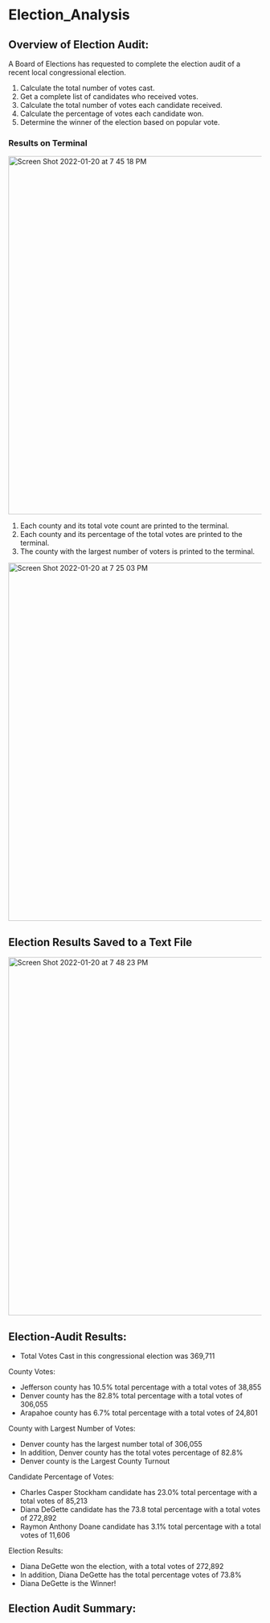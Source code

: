 # Election_Analysis

## Overview of Election Audit:
A Board of Elections has requested to complete the election audit of a recent local congressional election.

1. Calculate the total number of votes cast.
2. Get a complete list of candidates who received votes.
3. Calculate the total number of votes each candidate received.
4. Calculate the percentage of votes each candidate won.
5. Determine the winner of the election based on popular vote.

### Results on Terminal

<img width="712" alt="Screen Shot 2022-01-20 at 7 45 18 PM" src="https://user-images.githubusercontent.com/95304774/150445190-d7ce8625-3869-4eff-bed0-a28da715bedf.png">

1. Each county and its total vote count are printed to the terminal.
2. Each county and its percentage of the total votes are printed to the terminal.
2. The county with the largest number of voters is printed to the terminal.

<img width="712" alt="Screen Shot 2022-01-20 at 7 25 03 PM" src="https://user-images.githubusercontent.com/95304774/150443358-f7aadf84-087b-40ba-853b-8193e73f83a1.png">

## Election Results Saved to a Text File 

<img width="712" alt="Screen Shot 2022-01-20 at 7 48 23 PM" src="https://user-images.githubusercontent.com/95304774/150445462-a038f35c-c82f-49be-8d6a-9ca1a629639b.png">


## Election-Audit Results:

* Total Votes Cast in this congressional election was 369,711

County Votes:

* Jefferson county has 10.5% total percentage with a total votes of 38,855
* Denver county has the 82.8% total percentage with a total votes of 306,055
* Arapahoe county has 6.7% total percentage with a total votes of 24,801

County with Largest Number of Votes:

* Denver county has the largest number total of 306,055
* In addition, Denver county has the total votes percentage of 82.8%
* Denver county is the Largest County Turnout

Candidate Percentage of Votes:

* Charles Casper Stockham candidate has 23.0% total percentage with a total votes of 85,213
* Diana DeGette candidate has the 73.8 total percentage with a total votes of 272,892
* Raymon Anthony Doane candidate has 3.1% total percentage with a total votes of 11,606

Election Results:

* Diana DeGette won the election, with a total votes of 272,892
* In addition, Diana DeGette has the total percentage votes of 73.8%
* Diana DeGette is the Winner!

## Election Audit Summary:


